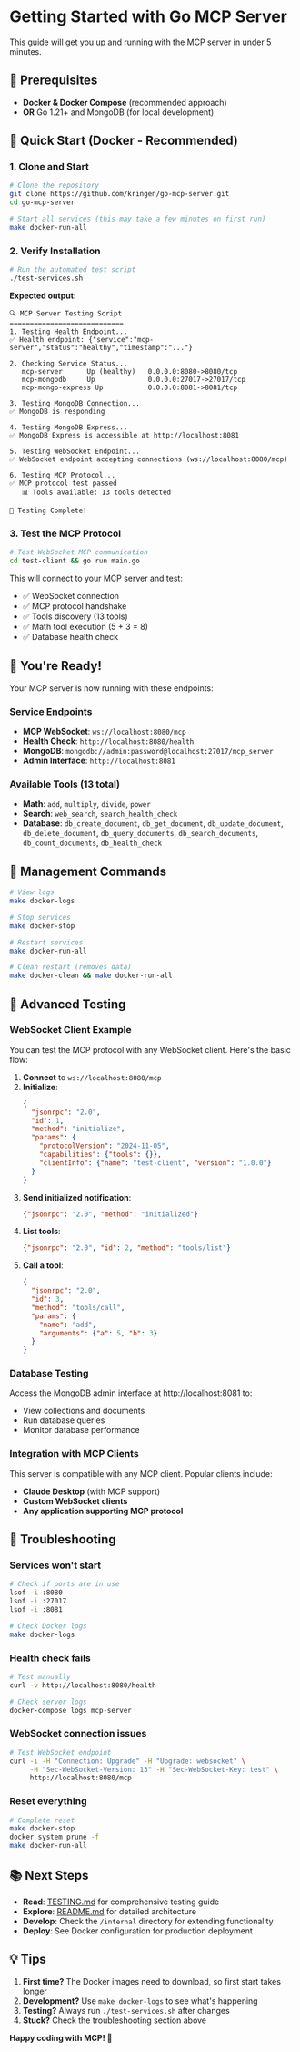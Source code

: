 # Getting Started with Go MCP Server

This guide will get you up and running with the MCP server in under 5 minutes.

## 🎯 Prerequisites

- **Docker & Docker Compose** (recommended approach)
- **OR** Go 1.21+ and MongoDB (for local development)

## 🚀 Quick Start (Docker - Recommended)

### 1. Clone and Start

```bash
# Clone the repository
git clone https://github.com/kringen/go-mcp-server.git
cd go-mcp-server

# Start all services (this may take a few minutes on first run)
make docker-run-all
```

### 2. Verify Installation

```bash
# Run the automated test script
./test-services.sh
```

**Expected output:**
```
🔍 MCP Server Testing Script
============================
1. Testing Health Endpoint...
✅ Health endpoint: {"service":"mcp-server","status":"healthy","timestamp":"..."}

2. Checking Service Status...
   mcp-server      Up (healthy)   0.0.0.0:8080->8080/tcp
   mcp-mongodb     Up             0.0.0.0:27017->27017/tcp  
   mcp-mongo-express Up           0.0.0.0:8081->8081/tcp

3. Testing MongoDB Connection...
✅ MongoDB is responding

4. Testing MongoDB Express...
✅ MongoDB Express is accessible at http://localhost:8081

5. Testing WebSocket Endpoint...
✅ WebSocket endpoint accepting connections (ws://localhost:8080/mcp)

6. Testing MCP Protocol...
✅ MCP protocol test passed
   📊 Tools available: 13 tools detected

🎉 Testing Complete!
```

### 3. Test the MCP Protocol

```bash
# Test WebSocket MCP communication
cd test-client && go run main.go
```

This will connect to your MCP server and test:
- ✅ WebSocket connection
- ✅ MCP protocol handshake
- ✅ Tools discovery (13 tools)
- ✅ Math tool execution (5 + 3 = 8)
- ✅ Database health check

## 🎉 You're Ready!

Your MCP server is now running with these endpoints:

### **Service Endpoints**
- **MCP WebSocket**: `ws://localhost:8080/mcp`
- **Health Check**: `http://localhost:8080/health`
- **MongoDB**: `mongodb://admin:password@localhost:27017/mcp_server`
- **Admin Interface**: `http://localhost:8081`

### **Available Tools (13 total)**
- **Math**: `add`, `multiply`, `divide`, `power`
- **Search**: `web_search`, `search_health_check`
- **Database**: `db_create_document`, `db_get_document`, `db_update_document`, `db_delete_document`, `db_query_documents`, `db_search_documents`, `db_count_documents`, `db_health_check`

## 🔧 Management Commands

```bash
# View logs
make docker-logs

# Stop services
make docker-stop

# Restart services
make docker-run-all

# Clean restart (removes data)
make docker-clean && make docker-run-all
```

## 🧪 Advanced Testing

### WebSocket Client Example

You can test the MCP protocol with any WebSocket client. Here's the basic flow:

1. **Connect** to `ws://localhost:8080/mcp`
2. **Initialize**:
   ```json
   {
     "jsonrpc": "2.0",
     "id": 1,
     "method": "initialize",
     "params": {
       "protocolVersion": "2024-11-05",
       "capabilities": {"tools": {}},
       "clientInfo": {"name": "test-client", "version": "1.0.0"}
     }
   }
   ```
3. **Send initialized notification**:
   ```json
   {"jsonrpc": "2.0", "method": "initialized"}
   ```
4. **List tools**:
   ```json
   {"jsonrpc": "2.0", "id": 2, "method": "tools/list"}
   ```
5. **Call a tool**:
   ```json
   {
     "jsonrpc": "2.0",
     "id": 3,
     "method": "tools/call",
     "params": {
       "name": "add",
       "arguments": {"a": 5, "b": 3}
     }
   }
   ```

### Database Testing

Access the MongoDB admin interface at http://localhost:8081 to:
- View collections and documents
- Run database queries
- Monitor database performance

### Integration with MCP Clients

This server is compatible with any MCP client. Popular clients include:
- **Claude Desktop** (with MCP support)
- **Custom WebSocket clients**
- **Any application supporting MCP protocol**

## 🐛 Troubleshooting

### Services won't start
```bash
# Check if ports are in use
lsof -i :8080
lsof -i :27017
lsof -i :8081

# Check Docker logs
make docker-logs
```

### Health check fails
```bash
# Test manually
curl -v http://localhost:8080/health

# Check server logs
docker-compose logs mcp-server
```

### WebSocket connection issues
```bash
# Test WebSocket endpoint
curl -i -H "Connection: Upgrade" -H "Upgrade: websocket" \
     -H "Sec-WebSocket-Version: 13" -H "Sec-WebSocket-Key: test" \
     http://localhost:8080/mcp
```

### Reset everything
```bash
# Complete reset
make docker-stop
docker system prune -f
make docker-run-all
```

## 📚 Next Steps

- **Read**: [TESTING.md](TESTING.md) for comprehensive testing guide
- **Explore**: [README.md](README.md) for detailed architecture
- **Develop**: Check the `/internal` directory for extending functionality
- **Deploy**: See Docker configuration for production deployment

## 💡 Tips

1. **First time?** The Docker images need to download, so first start takes longer
2. **Development?** Use `make docker-logs` to see what's happening
3. **Testing?** Always run `./test-services.sh` after changes
4. **Stuck?** Check the troubleshooting section above

**Happy coding with MCP! 🚀**
